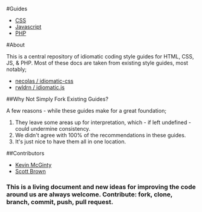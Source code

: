 #Guides
* [CSS](https://github.com/dtrenz/style-guides/blob/master/guides/CSS.md)
* [Javascript](https://github.com/dtrenz/style-guides/blob/master/guides/JS.md)
* [PHP](https://github.com/dtrenz/style-guides/blob/master/guides/PHP.md)


#About

This is a central repository of idiomatic coding style guides for HTML, CSS, JS, &amp; PHP.  Most of these docs are taken from existing style guides, most notably;

* [necolas / idiomatic-css](https://github.com/necolas/idiomatic-css)
* [rwldrn / idiomatic.js](https://github.com/rwldrn/idiomatic.js/)


##Why Not Simply Fork Existing Guides?

A few reasons - while these guides make for a great foundation;

1. They leave some areas up for interpretation, which - if left undefined - could undermine consistency.
2. We didn't agree with 100% of the recommendations in these guides.
3. It's just nice to have them all in one location.


##Contributors

* [Kevin McGinty](https://github.com/atomicframeworks)
* [Scott Brown](https://github.com/dbrown75)

 
### This is a living document and new ideas for improving the code around us are always welcome. Contribute: fork, clone, branch, commit, push, pull request.

